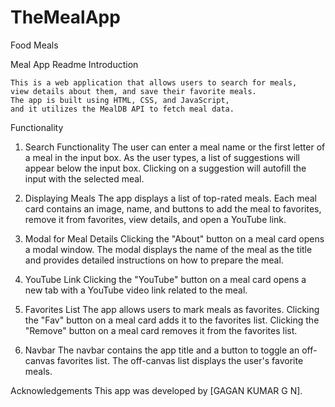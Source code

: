 # TheMealApp
Food Meals


Meal App Readme
Introduction

    This is a web application that allows users to search for meals, 
    view details about them, and save their favorite meals. 
    The app is built using HTML, CSS, and JavaScript, 
    and it utilizes the MealDB API to fetch meal data.

Functionality

1. Search Functionality
    The user can enter a meal name or the first letter of a meal in the input box.
    As the user types, a list of suggestions will appear below the input box.
    Clicking on a suggestion will autofill the input with the selected meal.

2. Displaying Meals
    The app displays a list of top-rated meals.
    Each meal card contains an image, name, and buttons to add the meal to favorites,
    remove it from favorites, view details, and open a YouTube link.

3. Modal for Meal Details
    Clicking the "About" button on a meal card opens a modal window.
    The modal displays the name of the meal as the title and provides detailed instructions
    on how to prepare the meal.

4. YouTube Link
    Clicking the "YouTube" button on a meal card opens a new tab with a YouTube video link related to the meal.

5. Favorites List
    The app allows users to mark meals as favorites.
    Clicking the "Fav" button on a meal card adds it to the favorites list.
    Clicking the "Remove" button on a meal card removes it from the favorites list.

6. Navbar
    The navbar contains the app title and a button to toggle an off-canvas favorites list.
    The off-canvas list displays the user's favorite meals.

Acknowledgements
This app was developed by [GAGAN KUMAR G N].